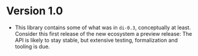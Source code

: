 # Version 1.0

* This library contains some of what was in `di-0.3`, conceptually at least.
  Consider this first release of the new ecosystem a preview release: The API is
  likely to stay stable, but extensive testing, formalization and tooling is
  due.

